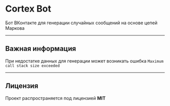 # Cortex Bot

Бот ВКонтакте для генерации случайных сообщений на основе цепей Маркова

---

## Важная информация

При недостатке данных для генерации может возникать ошибка `Maximum call stack size exceeded`

---

## Лицензия

Проект распространяется под лицензией **MIT**

